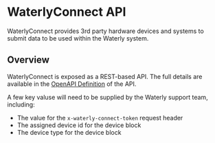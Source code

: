 # WaterlyConnect API

WaterlyConnect provides 3rd party hardware devices and systems to submit data
to be used within the Waterly system.

## Overview

WaterlyConnect is exposed as a REST-based API.  The full details are available in the [OpenAPI Definition](https://waterlyapp.github.io/waterlyconnect-docs/api/) of the API.

A few key valuse will need to be supplied by the Waterly support team, including:

- The value for the `x-waterly-connect-token` request header
- The assigned device id for the device block
- The device type for the device block